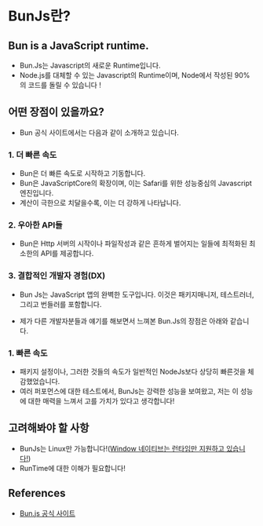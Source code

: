 # BunJs란?

## Bun is a JavaScript runtime.
- Bun.Js는 Javascript의 새로운 Runtime입니다.
- Node.js를 대체할 수 있는 Javascript의 Runtime이며, Node에서 작성된 90%의 코드를 돌릴 수 있습니다 !

## 어떤 장점이 있을까요?
- Bun 공식 사이트에서는 다음과 같이 소개하고 있습니다.
### 1. **더 빠른 속도** 
- Bun은 더 빠른 속도로 시작하고 기동합니다.
- Bun은 JavaScriptCore의 확장이며, 이는 Safari를 위한 성능중심의 Javascript 엔진입니다.
- 계산이 극한으로 치달을수록, 이는 더 강하게 나타납니다.
### 2. **우아한 API들** 
- Bun은 Http 서버의 시작이나 파일작성과 같은 흔하게 벌어지는 일들에  최적화된 최소한의 API를 제공합니다. 
### 3. **결합적인 개발자 경험(DX)**
- Bun Js는 JavaScript 앱의 완벽한 도구입니다. 이것은 패키지매니저, 테스트러너, 그리고 번들러를 포함합니다.


- 제가 다른 개발자분들과 얘기를 해보면서 느껴본 Bun.Js의 장점은 아래와 같습니다.	

### 1. **빠른 속도**
- 패키지 설정이나, 그러한 것들의 속도가 일반적인 NodeJs보다 상당히 빠른것을 체감했었습니다.
- 여러 퍼포먼스에 대한 테스트에서, BunJs는 강력한 성능을 보여왔고, 저는 이 성능에 대한 매력을 느껴서 고를 가치가 있다고 생각합니다!


## 고려해봐야 할 사항
- BunJs는 Linux만 가능합니다!([Window 네이티브는 런타임만 지원하고 있습니다!](https://bun.sh/docs/installation#windows))
- RunTime에 대한 이해가 필요합니다!

## References
- [Bun.js 공식 사이트](https://bun.sh/)